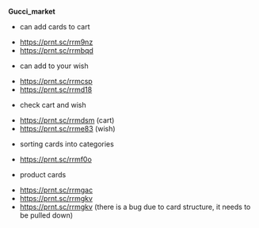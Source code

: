 **Gucci_market**
- can add cards to cart
* https://prnt.sc/rrm9nz
* https://prnt.sc/rrmbqd


- can add to your wish
* https://prnt.sc/rrmcsp
* https://prnt.sc/rrmd18


- check cart and wish
* https://prnt.sc/rrmdsm (cart)
* https://prnt.sc/rrme83 (wish)


- sorting cards into categories
* https://prnt.sc/rrmf0o


- product cards
* https://prnt.sc/rrmgac
* https://prnt.sc/rrmgkv
* https://prnt.sc/rrmgkv
(there is a bug due to card structure, it needs to be pulled down)
